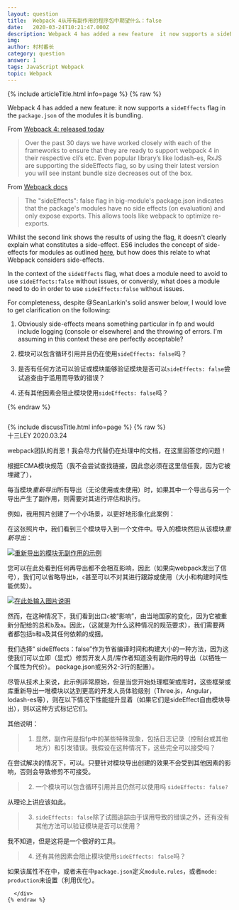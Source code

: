 ```yaml
---
layout: question
title:  Webpack 4从带有副作用的程序包中期望什么：false
date:   2020-03-24T10:21:47.000Z
description: Webpack 4 has added a new feature  it now supports a sideEffects flag in the ...
img: 
author: 村村番长
category: question
answer: 1
tags: JavaScript Webpack
topic: Webpack
---
```

<div class="article-root">
  <div class="article">
    {% include articleTitle.html info=page %}
    {% raw %}
    <div class="article-content"><p>Webpack 4 has added a new feature: it now supports a <code>sideEffects</code> flag in the <code>package.json</code> of the modules it is bundling. </p>

<p>From <a href="https://medium.com/webpack/webpack-4-released-today-6cdb994702d4" rel="noreferrer">Webpack 4: released today</a></p>

<blockquote>
  <p>Over the past 30 days we have worked closely with each of the frameworks to ensure that they are ready to support webpack 4 in their respective cli’s etc. Even popular library’s like lodash-es, RxJS are supporting the sideEffects flag, so by using their latest version you will see instant bundle size decreases out of the box.</p>
</blockquote>

<p>From <a href="https://github.com/webpack/webpack/blob/0b13cf19a19fd64d176c77aecbbf00ec57966276/examples/side-effects/README.md" rel="noreferrer">Webpack docs</a></p>

<blockquote>
  <p>The "sideEffects": false flag in big-module's package.json indicates that the package's modules have no side effects (on evaluation) and only expose exports. This allows tools like webpack to optimize re-exports.</p>
</blockquote>

<p>Whilst the second link shows the results of using the flag, it doesn't clearly explain what constitutes a side-effect. ES6 includes the concept of side-effects for modules as outlined <a href="https://stackoverflow.com/questions/41127479/es6-import-for-side-effects-meaning">here</a>, but how does this relate to what Webpack considers side-effects.</p>

<p>In the context of the <code>sideEffects</code> flag, what does a module need to avoid to use <code>sideEffects:false</code> without issues, or conversly, what does a module need to do in order to use <code>sideEffects:false</code> without issues.</p>

<p>For completeness, despite @SeanLarkin's solid answer below, I would love to get clarification on the following:</p>

<ol>
<li><p>Obviously side-effects means something particular in fp and would include logging (console or elsewhere) and the throwing of errors. I'm assuming in this context these are perfectly acceptable?</p></li>
<li><p><font style="vertical-align: inherit;"><font style="vertical-align: inherit;">模块可以包含循环引用并且仍在使用</font></font><code>sideEffects: false</code><font style="vertical-align: inherit;"><font style="vertical-align: inherit;">吗？</font></font></p></li>
<li><p><font style="vertical-align: inherit;"><font style="vertical-align: inherit;">是否有任何方法可以验证或模块能够验证模块是否可以</font></font><code>sideEffects: false</code><font style="vertical-align: inherit;"><font style="vertical-align: inherit;">尝试追查由于滥用而导致的错误？</font></font></p></li>
<li><p><font style="vertical-align: inherit;"><font style="vertical-align: inherit;">还有其他因素会阻止模块使用</font></font><code>sideEffects: false</code><font style="vertical-align: inherit;"><font style="vertical-align: inherit;">吗？</font></font></p></li>
</ol></div>
    {% endraw %}
  </div>
  <p style="height: 0;width:0;overflow: hidden;"> 第3643篇《Webpack 4从带有副作用的程序包中期望什么：false》来自Winter(https://github.com/aiyld/aiyld.github.io)的站点</p>
  <div class="discuss-wrapper">
    {% include discussTitle.html info=page %}
    {% raw %}
    <div class="discuss-item">
        <div class="discuss-parent">
          <div class="discuss-meta">
            <span class="discuss-user">十三LEY</span>
            <span class="discuss-time">2020.03.24</span>
          </div>
          <div class="discuss-comment"><p><font style="vertical-align: inherit;"><font style="vertical-align: inherit;">webpack团队的肖恩！</font><font style="vertical-align: inherit;">我会尽力代替仍在处理中的文档，在这里回答您的问题！</font></font></p>

<p><font style="vertical-align: inherit;"><font style="vertical-align: inherit;">根据ECMA模块规范（我不会尝试查找链接，因此您必须在这里信任我，因为它被埋藏了）， </font></font></p>

<p><font style="vertical-align: inherit;"><font style="vertical-align: inherit;">每当模块</font></font><em><font style="vertical-align: inherit;"><font style="vertical-align: inherit;">重新导出</font></font></em><font style="vertical-align: inherit;"><font style="vertical-align: inherit;">所有导出（无论使用或未使用）时，如果其中一个导出与另一个导出产生了副作用，则需要对其进行评估和执行。</font></font></p>

<p><font style="vertical-align: inherit;"><font style="vertical-align: inherit;">例如，我用照片创建了一个小场景，以更好地形象化此案例： </font></font></p>

<p><font style="vertical-align: inherit;"><font style="vertical-align: inherit;">在这张照片中，我们看到三个模块导入到一个文件中。</font><font style="vertical-align: inherit;">导入的模块然后</font><font style="vertical-align: inherit;">从该模块</font></font><em><font style="vertical-align: inherit;"><font style="vertical-align: inherit;">重新导出</font></font></em><font style="vertical-align: inherit;"><font style="vertical-align: inherit;">：</font></font></p>

<p><a href="https://i.stack.imgur.com/Iqnqg.png" rel="noreferrer"><img src="https://i.stack.imgur.com/Iqnqg.png" alt="重新导出的模块无副作用的示例"></a></p>

<p><font style="vertical-align: inherit;"><font style="vertical-align: inherit;">您可以在此处看到任何再导出都不会相互影响，因此（如果向webpack发出了信号），我们可以省略导出</font></font><code>b</code><font style="vertical-align: inherit;"><font style="vertical-align: inherit;">，</font></font><code>c</code><font style="vertical-align: inherit;"><font style="vertical-align: inherit;">甚至可以不对其进行跟踪或使用（大小和构建时间性能优势）。</font></font></p>

<p><a href="https://i.stack.imgur.com/gOoAt.png" rel="noreferrer"><img src="https://i.stack.imgur.com/gOoAt.png" alt="在此处输入图片说明"></a></p>

<p><font style="vertical-align: inherit;"><font style="vertical-align: inherit;">然而，在这种情况下，我们看到出口</font></font><code>c</code><font style="vertical-align: inherit;"><font style="vertical-align: inherit;">被“影响”，由当地国家的变化，因为它被重新分配给的总和</font></font><code>b</code><font style="vertical-align: inherit;"><font style="vertical-align: inherit;">及</font></font><code>a</code><font style="vertical-align: inherit;"><font style="vertical-align: inherit;">。</font><font style="vertical-align: inherit;">因此，（这就是为什么这种情况的规范要求），我们需要两者都包括</font></font><code>b</code><font style="vertical-align: inherit;"><font style="vertical-align: inherit;">和</font></font><code>a</code><font style="vertical-align: inherit;"><font style="vertical-align: inherit;">及其任何依赖的成捆。</font></font></p>

<p><font style="vertical-align: inherit;"><font style="vertical-align: inherit;">我们选择“ sideEffects：false”作为节省编译时间和构建大小的一种方法，因为这使我们可以立即（显式）修剪开发人员/库作者知道没有副作用的导出（以牺牲一个属性为代价）。 package.json或另外2-3行的配置）。 </font></font></p>

<p><font style="vertical-align: inherit;"><font style="vertical-align: inherit;">尽管从技术上来说，此示例非常原始，但是当您开始处理框架或库时，这些框架或库重新导出一堆模块以达到更高的开发人员体验级别（Three.js，Angular，lodash-es等），则在以下情况下性能提升显着（如果它们是sideEffect自由模块导出），则以这种方式标记它们。 </font></font></p>

<p><font style="vertical-align: inherit;"><font style="vertical-align: inherit;">其他说明：</font></font></p>

<blockquote>
  <ol>
  <li><font style="vertical-align: inherit;"><font style="vertical-align: inherit;">显然，副作用是指fp中的某些特殊现象，包括日志记录（控制台或其他地方）和引发错误。</font><font style="vertical-align: inherit;">我假设在这种情况下，这些完全可以接受吗？</font></font></li>
  </ol>
</blockquote>

<p><font style="vertical-align: inherit;"><font style="vertical-align: inherit;">在尝试解决的情况下，可以。</font><font style="vertical-align: inherit;">只要针对模块导出创建的效果不会受到其他因素的影响，否则会导致修剪不可接受。</font></font></p>

<blockquote>
  <ol start="2">
  <li><font style="vertical-align: inherit;"><font style="vertical-align: inherit;">一个模块可以包含循环引用并且仍然可以使用吗 </font></font><code>sideEffects: false?</code></li>
  </ol>
</blockquote>

<p><font style="vertical-align: inherit;"><font style="vertical-align: inherit;">从理论上讲应该如此。</font></font></p>

<blockquote>
  <ol start="3">
  <li><font style="vertical-align: inherit;"></font><code>sideEffects: false</code><font style="vertical-align: inherit;"><font style="vertical-align: inherit;">除了试图追踪由于误用导致的错误之外</font><font style="vertical-align: inherit;">，还有没有其他方法可以验证模块是否可以使用</font><font style="vertical-align: inherit;">？</font></font></li>
  </ol>
</blockquote>

<p><font style="vertical-align: inherit;"><font style="vertical-align: inherit;">我不知道，但是这将是一个很好的工具。</font></font></p>

<blockquote>
  <ol start="4">
  <li><font style="vertical-align: inherit;"><font style="vertical-align: inherit;">还有其他因素会阻止模块使用</font></font><code>sideEffects: false</code><font style="vertical-align: inherit;"><font style="vertical-align: inherit;">吗？</font></font></li>
  </ol>
</blockquote>

<p><font style="vertical-align: inherit;"><font style="vertical-align: inherit;">如果该属性不在中</font><font style="vertical-align: inherit;">，或者</font><font style="vertical-align: inherit;">未在中</font></font><code>package.json</code><font style="vertical-align: inherit;"><font style="vertical-align: inherit;">定义</font></font><code>module.rules</code><font style="vertical-align: inherit;"><font style="vertical-align: inherit;">，或者</font></font><code>mode: production</code><font style="vertical-align: inherit;"><font style="vertical-align: inherit;">未设置（利用优化）。</font></font></p></div>
        </div>
        
      </div>
    {% endraw %}
  </div>
<div>
